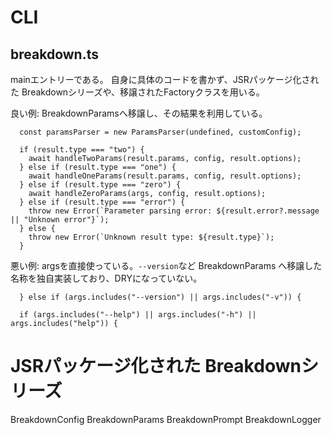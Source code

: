 # CLI 

## breakdown.ts
mainエントリーである。
自身に具体のコードを書かず、JSRパッケージ化された Breakdownシリーズや、移譲されたFactoryクラスを用いる。

良い例: BreakdownParamsへ移譲し、その結果を利用している。
```
  const paramsParser = new ParamsParser(undefined, customConfig);

  if (result.type === "two") {
    await handleTwoParams(result.params, config, result.options);
  } else if (result.type === "one") {
    await handleOneParams(result.params, config, result.options);
  } else if (result.type === "zero") {
    await handleZeroParams(args, config, result.options);
  } else if (result.type === "error") {
    throw new Error(`Parameter parsing error: ${result.error?.message || "Unknown error"}`);
  } else {
    throw new Error(`Unknown result type: ${result.type}`);
  }

```

悪い例: argsを直接使っている。`--version`など BreakdownParams へ移譲した名称を独自実装しており、DRYになっていない。
```
  } else if (args.includes("--version") || args.includes("-v")) {

  if (args.includes("--help") || args.includes("-h") || args.includes("help")) {
```

# JSRパッケージ化された Breakdownシリーズ
BreakdownConfig
BreakdownParams
BreakdownPrompt
BreakdownLogger

